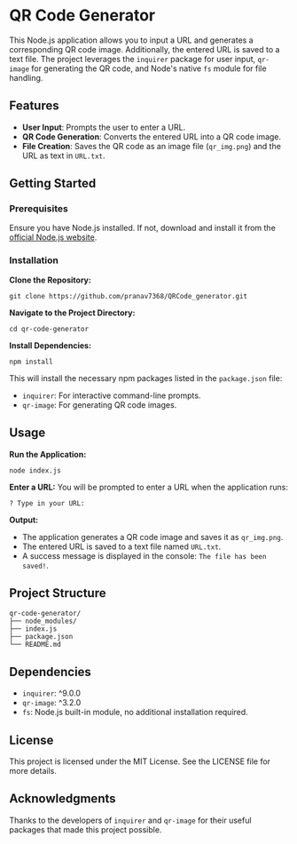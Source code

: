 <h1>QR Code Generator</h1>

<p>This Node.js application allows you to input a URL and generates a corresponding QR code image. Additionally, the entered URL is saved to a text file. The project leverages the <code>inquirer</code> package for user input, <code>qr-image</code> for generating the QR code, and Node's native <code>fs</code> module for file handling.</p>

<h2>Features</h2>
<ul>
    <li><strong>User Input</strong>: Prompts the user to enter a URL.</li>
    <li><strong>QR Code Generation</strong>: Converts the entered URL into a QR code image.</li>
    <li><strong>File Creation</strong>: Saves the QR code as an image file (<code>qr_img.png</code>) and the URL as text in <code>URL.txt</code>.</li>
</ul>

<h2>Getting Started</h2>

<h3>Prerequisites</h3>
<p>Ensure you have Node.js installed. If not, download and install it from the <a href="https://nodejs.org/" target="_blank">official Node.js website</a>.</p>

<h3>Installation</h3>

<p><strong>Clone the Repository:</strong></p>
<pre><code>git clone https://github.com/pranav7368/QRCode_generator.git</code></pre>

<p><strong>Navigate to the Project Directory:</strong></p>
<pre><code>cd qr-code-generator</code></pre>

<p><strong>Install Dependencies:</strong></p>
<pre><code>npm install</code></pre>
<p>This will install the necessary npm packages listed in the <code>package.json</code> file:</p>
<ul>
    <li><code>inquirer</code>: For interactive command-line prompts.</li>
    <li><code>qr-image</code>: For generating QR code images.</li>
</ul>

<h2>Usage</h2>

<p><strong>Run the Application:</strong></p>
<pre><code>node index.js</code></pre>

<p><strong>Enter a URL:</strong> You will be prompted to enter a URL when the application runs:</p>
<pre><code>? Type in your URL:</code></pre>

<p><strong>Output:</strong></p>
<ul>
    <li>The application generates a QR code image and saves it as <code>qr_img.png</code>.</li>
    <li>The entered URL is saved to a text file named <code>URL.txt</code>.</li>
    <li>A success message is displayed in the console: <code>The file has been saved!</code>.</li>
</ul>

<h2>Project Structure</h2>
<pre><code>qr-code-generator/
├── node_modules/
├── index.js
├── package.json
└── README.md</code></pre>

<h2>Dependencies</h2>
<ul>
    <li><code>inquirer</code>: ^9.0.0</li>
    <li><code>qr-image</code>: ^3.2.0</li>
    <li><code>fs</code>: Node.js built-in module, no additional installation required.</li>
</ul>

<h2>License</h2>
<p>This project is licensed under the MIT License. See the LICENSE file for more details.</p>

<h2>Acknowledgments</h2>
<p>Thanks to the developers of <code>inquirer</code> and <code>qr-image</code> for their useful packages that made this project possible.</p>

</body>
</html>
